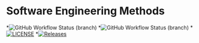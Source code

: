 # Software Engineering Methods
*![GitHub Workflow Status (branch)](https://img.shields.io/github/actions/workflow/status/DishanFA/G35_SEM/main.yml?branch=develop)
*![GitHub Workflow Status (branch)](https://img.shields.io/github/actions/workflow/status/DishanFA/G35_SEM/main.yml?branch=master)
*[![LICENSE](https://img.shields.io/github/license/DishanFA/sem.svg?style=flat-square)](https://github.com/DishanFA/G35_SEM/blob/master/LICENSE)
*[![Releases](https://img.shields.io/github/release/DishanFA/sem/all.svg?style=flat-square)](https://github.com/DishanFA/G35_SEM/releases)
